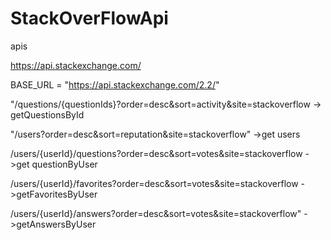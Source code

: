 # StackOverFlowApi

apis




https://api.stackexchange.com/







BASE_URL = "https://api.stackexchange.com/2.2/"


"/questions/{questionIds}?order=desc&sort=activity&site=stackoverflow -> getQuestionsById


"/users?order=desc&sort=reputation&site=stackoverflow" ->get users


/users/{userId}/questions?order=desc&sort=votes&site=stackoverflow ->get questionByUser


/users/{userId}/favorites?order=desc&sort=votes&site=stackoverflow ->getFavoritesByUser


/users/{userId}/answers?order=desc&sort=votes&site=stackoverflow" ->getAnswersByUser



